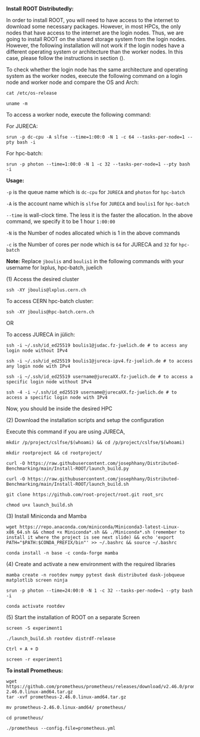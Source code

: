 
**Install ROOT Distributedly:**

In order to install ROOT, you will need to have access to the internet to download some necessary packages. However, in most HPCs, the only nodes that have access to the internet are the login nodes. Thus, we are going to install ROOT on the shared storage system from the login nodes. However, the following installation will not work if the login nodes have a different operating system or architecture than the worker nodes. In this case, please follow the instructions in section ().

To check whether the login node has the same architecture and operating system as the worker nodes, execute the following command on a login node and worker node and compare the OS and Arch:

```
cat /etc/os-release

uname -m
```

To access a worker node, execute the following command:

For JURECA:
```
srun -p dc-cpu -A slfse --time=1:00:0 -N 1 -c 64 --tasks-per-node=1 --pty bash -i
```

For hpc-batch:
```
srun -p photon --time=1:00:0 -N 1 -c 32 --tasks-per-node=1 --pty bash -i
```

**Usage:**

`-p` is the queue name which is `dc-cpu` for `JURECA` and `photon` for `hpc-batch`

`-A` is the account name which is `slfse` for `JURECA` and `boulis1` for `hpc-batch`

`--time` is wall-clock time. The less it is the faster the allocation. In the above command, we specify it to be 1 hour `1:00:00`

`-N` is the Number of nodes allocated which is 1 in the above commands

`-c` is the Number of cores per node which is `64` for JURECA and `32` for `hpc-batch`


**Note:** Replace `jboulis` and `boulis1` in the following commands with your username for lxplus, hpc-batch, juelich

(1) Access the desired cluster

```
ssh -XY jboulis@lxplus.cern.ch
```

To access CERN hpc-batch cluster:

```
ssh -XY jboulis@hpc-batch.cern.ch
```

OR

To access JURECA in jülich:

```
ssh -i ~/.ssh/id_ed25519 boulis1@judac.fz-juelich.de # to access any login node without IPv4

ssh -i ~/.ssh/id_ed25519 boulis1@jureca-ipv4.fz-juelich.de # to access any login node with IPv4

ssh -i ~/.ssh/id_ed25519 username@jurecaXX.fz-juelich.de # to access a specific login node without IPv4

ssh -4 -i ~/.ssh/id_ed25519 username@jurecaXX.fz-juelich.de # to access a specific login node with IPv4
```

Now, you should be inside the desired HPC

(2) Download the installation scripts and setup the configuration

Execute this command if you are using JURECA,
```
mkdir /p/project/cslfse/$(whoami) && cd /p/project/cslfse/$(whoami)
```

```
mkdir rootproject && cd rootproject/

curl -O https://raw.githubusercontent.com/josephhany/Distributed-Benchmarking/main/Install-ROOT/launch_build.py

curl -O https://raw.githubusercontent.com/josephhany/Distributed-Benchmarking/main/Install-ROOT/launch_build.sh

git clone https://github.com/root-project/root.git root_src

chmod u+x launch_build.sh
```

(3) Install Miniconda and Mamba

```
wget https://repo.anaconda.com/miniconda/Miniconda3-latest-Linux-x86_64.sh && chmod +x Miniconda*.sh && ./Miniconda*.sh (remember to install it where the project is see next slide) && echo 'export PATH="$PATH:$CONDA_PREFIX/bin"' >> ~/.bashrc && source ~/.bashrc

conda install -n base -c conda-forge mamba
```

(4) Create and activate a new environment with the required libraries

```
mamba create -n rootdev numpy pytest dask distributed dask-jobqueue matplotlib screen ninja

srun -p photon --time=24:00:0 -N 1 -c 32 --tasks-per-node=1 --pty bash -i

conda activate rootdev
```

(5) Start the installation of ROOT on a separate Screen

```
screen -S experiment1

./launch_build.sh rootdev distrdf-release

Ctrl + A + D

screen -r experiment1
```

**To install Prometheus:**
```
wget https://github.com/prometheus/prometheus/releases/download/v2.46.0/prometheus-2.46.0.linux-amd64.tar.gz
tar -xvf prometheus-2.46.0.linux-amd64.tar.gz

mv prometheus-2.46.0.linux-amd64/ prometheus/

cd prometheus/

./prometheus --config.file=prometheus.yml
```
